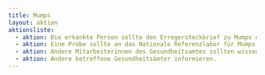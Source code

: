 ```yaml
---
title: Mumps
layout: aktion
aktionsliste:
  - aktion: Die erkankte Person sollte den Erregersteckbrief zu Mumps erhalten.
  - aktion: Eine Probe sollte an das Nationale Referenzlabor für Mumps gehen. [Details zum Versand](https://www.rki.de/DE/Content/Infekt/NRZ/MMR/leistungen/leistungen_node.html;jsessionid=C15D4EB79B4C9EE72BFB2CCD774E3C0B.1_cid372)
  - aktion: Andere Mitarbeiterinnen des Gesundheitsamtes sollten wissen, dass es einen Mumpsfall gab.
  - aktion: Andere betroffene Gesundheitsämter informieren.
---
```


